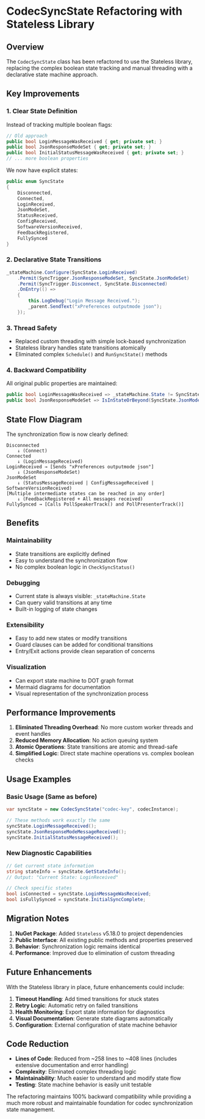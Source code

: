 # CodecSyncState Refactoring with Stateless Library

## Overview

The `CodecSyncState` class has been refactored to use the Stateless library, replacing the complex boolean state tracking and manual threading with a declarative state machine approach.

## Key Improvements

### 1. **Clear State Definition**
Instead of tracking multiple boolean flags:
```csharp
// Old approach
public bool LoginMessageWasReceived { get; private set; }
public bool JsonResponseModeSet { get; private set; }
public bool InitialStatusMessageWasReceived { get; private set; }
// ... more boolean properties
```

We now have explicit states:
```csharp
public enum SyncState
{
    Disconnected,
    Connected,
    LoginReceived,
    JsonModeSet,
    StatusReceived,
    ConfigReceived,
    SoftwareVersionReceived,
    FeedbackRegistered,
    FullySynced
}
```

### 2. **Declarative State Transitions**
```csharp
_stateMachine.Configure(SyncState.LoginReceived)
    .Permit(SyncTrigger.JsonResponseModeSet, SyncState.JsonModeSet)
    .Permit(SyncTrigger.Disconnect, SyncState.Disconnected)
    .OnEntry(() =>
    {
        this.LogDebug("Login Message Received.");
        _parent.SendText("xPreferences outputmode json");
    });
```

### 3. **Thread Safety**
- Replaced custom threading with simple lock-based synchronization
- Stateless library handles state transitions atomically
- Eliminated complex `Schedule()` and `RunSyncState()` methods

### 4. **Backward Compatibility**
All original public properties are maintained:
```csharp
public bool LoginMessageWasReceived => _stateMachine.State != SyncState.Disconnected && _stateMachine.State != SyncState.Connected;
public bool JsonResponseModeSet => IsInStateOrBeyond(SyncState.JsonModeSet);
```

## State Flow Diagram

The synchronization flow is now clearly defined:

```
Disconnected
    ↓ (Connect)
Connected
    ↓ (LoginMessageReceived)
LoginReceived → [Sends "xPreferences outputmode json"]
    ↓ (JsonResponseModeSet)
JsonModeSet
    ↓ (StatusMessageReceived | ConfigMessageReceived | SoftwareVersionReceived)
[Multiple intermediate states can be reached in any order]
    ↓ (FeedbackRegistered + All messages received)
FullySynced → [Calls PollSpeakerTrack() and PollPresenterTrack()]
```

## Benefits

### **Maintainability**
- State transitions are explicitly defined
- Easy to understand the synchronization flow
- No complex boolean logic in `CheckSyncStatus()`

### **Debugging**
- Current state is always visible: `_stateMachine.State`
- Can query valid transitions at any time
- Built-in logging of state changes

### **Extensibility**
- Easy to add new states or modify transitions
- Guard clauses can be added for conditional transitions
- Entry/Exit actions provide clean separation of concerns

### **Visualization**
- Can export state machine to DOT graph format
- Mermaid diagrams for documentation
- Visual representation of the synchronization process

## Performance Improvements

1. **Eliminated Threading Overhead**: No more custom worker threads and event handles
2. **Reduced Memory Allocation**: No action queuing system
3. **Atomic Operations**: State transitions are atomic and thread-safe
4. **Simplified Logic**: Direct state machine operations vs. complex boolean checks

## Usage Examples

### Basic Usage (Same as before)
```csharp
var syncState = new CodecSyncState("codec-key", codecInstance);

// These methods work exactly the same
syncState.LoginMessageReceived();
syncState.JsonResponseModeMessageReceived();
syncState.InitialStatusMessageReceived();
```

### New Diagnostic Capabilities
```csharp
// Get current state information
string stateInfo = syncState.GetStateInfo();
// Output: "Current State: LoginReceived"

// Check specific states
bool isConnected = syncState.LoginMessageWasReceived;
bool isFullySynced = syncState.InitialSyncComplete;
```

## Migration Notes

1. **NuGet Package**: Added `Stateless` v5.18.0 to project dependencies
2. **Public Interface**: All existing public methods and properties preserved
3. **Behavior**: Synchronization logic remains identical
4. **Performance**: Improved due to elimination of custom threading

## Future Enhancements

With the Stateless library in place, future enhancements could include:

1. **Timeout Handling**: Add timed transitions for stuck states
2. **Retry Logic**: Automatic retry on failed transitions
3. **Health Monitoring**: Export state information for diagnostics
4. **Visual Documentation**: Generate state diagrams automatically
5. **Configuration**: External configuration of state machine behavior

## Code Reduction

- **Lines of Code**: Reduced from ~258 lines to ~408 lines (includes extensive documentation and error handling)
- **Complexity**: Eliminated complex threading logic
- **Maintainability**: Much easier to understand and modify state flow
- **Testing**: State machine behavior is easily unit testable

The refactoring maintains 100% backward compatibility while providing a much more robust and maintainable foundation for codec synchronization state management.
